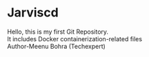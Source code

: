 # Jarviscd 
Hello, this is my first Git Repository. 
<br>
It includes Docker containerization-related files
<br>
Author-Meenu Bohra (Techexpert)

